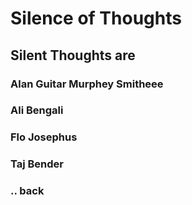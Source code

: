 # Silence of Thoughts
## 

## Silent Thoughts are
### Alan Guitar Murphey Smitheee
### Ali Bengali
### Flo Josephus
### Taj Bender
### .. back
